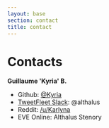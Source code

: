```yaml
---
layout: base
section: contact
title: contact
---
```

# Contacts

**Guillaume 'Kyria' B.**
* Github: [@Kyria](https://github.com/Kyria)
* [TweetFleet Slack](https://www.fuzzwork.co.uk/tweetfleet-slack-invites/): @althalus
* Reddit: [/u/Karlyna](https://www.reddit.com/user/Karlyna)
* EVE Online: Althalus Stenory